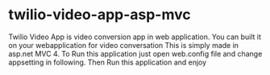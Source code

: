 # twilio-video-app-asp-mvc
Twilio Video App is video conversion app in web application.
You can built it on your webapplication for video conversation
This is simply made in asp.net MVC 4. 
To Run this application just open web.config file and change appsetting in following. Then Run this application and enjoy

<appSettings>
      <add key="TwilioAccountSid" value="Your TwilioAccount Id" />
    <add key="TwilioApiKey" value="Your TwilioApiKey" />
    <add key="TwilioApiSecret" value="Your Twilio api Secret" />
    <add key="TwilioConfigurationSid" value=" Your TwilioConfigurationSid" />

  </appSettings>